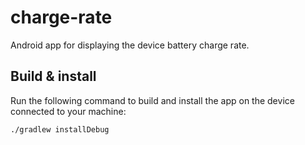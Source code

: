 # charge-rate
Android app for displaying the device battery charge rate.


## Build & install

Run the following command to build and install the app on the device connected
to your machine:

```
./gradlew installDebug
```
